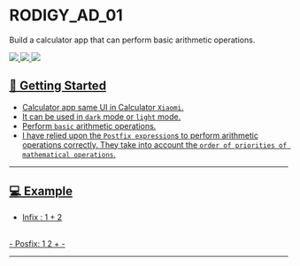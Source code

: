 # RODIGY_AD_01
Build a calculator app that can perform basic arithmetic operations.
<div align="start">
     <a href="https://api.visitorbadge.io/api/visitors?path=ChatterBox-AI-App&label=People%20who%20visited%20this%20page&countColor=%23263759" target="_blank">
        <img src="https://api.visitorbadge.io/api/visitors?path=ChatterBox-AI-App&label=People%20who%20visited%20this%20page&countColor=%23263759" target="_blank" />
    </a>
    <a href="https://www.linkedin.com/in/soliman-mahmoud-2a844125b/" target="_blank">
        <img src="https://img.shields.io/badge/LinkedIn-0077B5?style=for-the-badge&logo=linkedin&logoColor=white" target="_blank" />
    </a>
  <a href="mailto:soliiimahmoud70@gmail.com">
    <img src="https://img.shields.io/badge/Gmail-333333?style=for-the-badge&logo=gmail&logoColor=red" />
</div>

## 🚀 Getting Started

- Calculator app same UI in Calculator `Xiaomi`. 
- It can be used in `dark` mode or `light` mode. 
- Perform `basic` arithmetic operations. 
- I have relied upon the `Postfix expression`s to perform arithmetic operations correctly. They take into account the `order of priorities of mathematical operations`.
  
<hr>

## 💻 Example

- Infix : 1 + 2
<br>
- Posfix: 1 2 +
- 
<hr>
